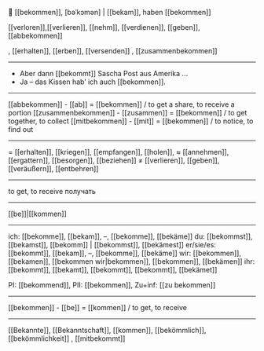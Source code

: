 🎁 [[bekommen]], [bəˈkɔmən] | [[bekam]], haben [[bekommen]]

 [[verloren]],[[verlieren]], [[nehm]], [[verdienen]], [[geben]], [[abbekommen]]

, [[erhalten]], [[erben]], [[versenden]]
, [[zusammenbekommen]]

---
- Aber dann [[bekommt]] Sascha Post aus Amerika ...
- Ja – das Kissen hab’ ich auch [[bekommen]].  

---
[[abbekommen]] - [[ab]] = [[bekommen]] /  to get a share, to receive a portion
[[zusammenbekommen]] - [[zusammen]] = [[bekommen]] / to get together, to collect
[[mitbekommen]] - [[mit]] = [[bekommen]] / to notice, to find out

---
= [[erhalten]], [[kriegen]], [[empfangen]],  [[holen]],
≈ [[annehmen]], [[ergattern]], [[besorgen]], [[beziehen]]
≠ [[verlieren]], [[geben]], [[veräußern]], [[entbehren]]

---
to get, to receive
получать

---
[[be]]|[[kommen]]

---
ich: [[bekomme]], [[bekam]], –, [[bekomme]], [[bekäme]]
du: [[bekommst]], [[bekamst]], [[bekomm]] | [[bekommst]], [[bekämest]]
er/sie/es: [[bekommt]], [[bekam]], –, [[bekomme]], [[bekäme]]
wir: [[bekommen]], [[bekamen]], [[bekommen wir|bekommen]], [[bekommen]], [[bekämen]]
ihr: [[bekommt]], [[bekamt]], [[bekommt]], [[bekommt]], [[bekämet]]

PI: [[bekommend]], PII: [[bekommen]], Zu+inf: [[zu bekommen]]

---
[[bekommen]] - [[be]] = [[kommen]] / to get, to receive

---
[[Bekannte]], [[Bekanntschaft]], [[kommen]], [[bekömmlich]], [[bekömmlichkeit]]
, [[mitbekommt]]